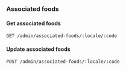 ### Associated foods

#### Get associated foods

`GET /admin/associated-foods/:locale/:code`

#### Update associated foods

`POST /admin/associated-foods/:locale/:code`
